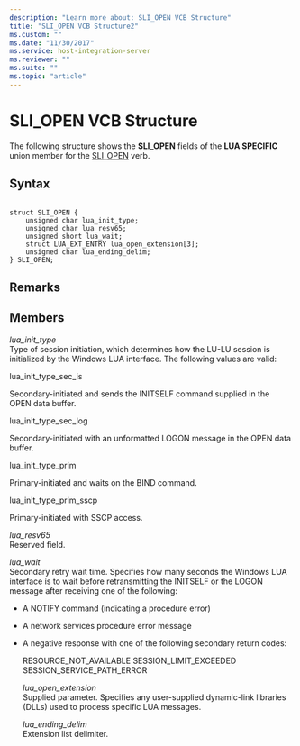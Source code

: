 ```yaml
---
description: "Learn more about: SLI_OPEN VCB Structure"
title: "SLI_OPEN VCB Structure2"
ms.custom: ""
ms.date: "11/30/2017"
ms.service: host-integration-server
ms.reviewer: ""
ms.suite: ""
ms.topic: "article"
---
```

# SLI_OPEN VCB Structure
The following structure shows the **SLI_OPEN** fields of the **LUA SPECIFIC** union member for the [SLI_OPEN](../core/sli-open2.md) verb.  
  
## Syntax  
  
```  
  
struct SLI_OPEN {  
    unsigned char lua_init_type;  
    unsigned char lua_resv65;  
    unsigned short lua_wait;  
    struct LUA_EXT_ENTRY lua_open_extension[3];  
    unsigned char lua_ending_delim;  
} SLI_OPEN;  
```  
  
## Remarks  
  
## Members  
 *lua_init_type*  
 Type of session initiation, which determines how the LU-LU session is initialized by the Windows LUA interface. The following values are valid:  
  
 lua_init_type_sec_is  
  
 Secondary-initiated and sends the INITSELF command supplied in the OPEN data buffer.  
  
 lua_init_type_sec_log  
  
 Secondary-initiated with an unformatted LOGON message in the OPEN data buffer.  
  
 lua_init_type_prim  
  
 Primary-initiated and waits on the BIND command.  
  
 lua_init_type_prim_sscp  
  
 Primary-initiated with SSCP access.  
  
 *lua_resv65*  
 Reserved field.  
  
 *lua_wait*  
 Secondary retry wait time. Specifies how many seconds the Windows LUA interface is to wait before retransmitting the INITSELF or the LOGON message after receiving one of the following:  
  
- A NOTIFY command (indicating a procedure error)  
  
- A network services procedure error message  
  
- A negative response with one of the following secondary return codes:  
  
   RESOURCE_NOT_AVAILABLE SESSION_LIMIT_EXCEEDED SESSION_SERVICE_PATH_ERROR  
  
  *lua_open_extension*  
  Supplied parameter. Specifies any user-supplied dynamic-link libraries (DLLs) used to process specific LUA messages.  
  
  *lua_ending_delim*  
  Extension list delimiter.
